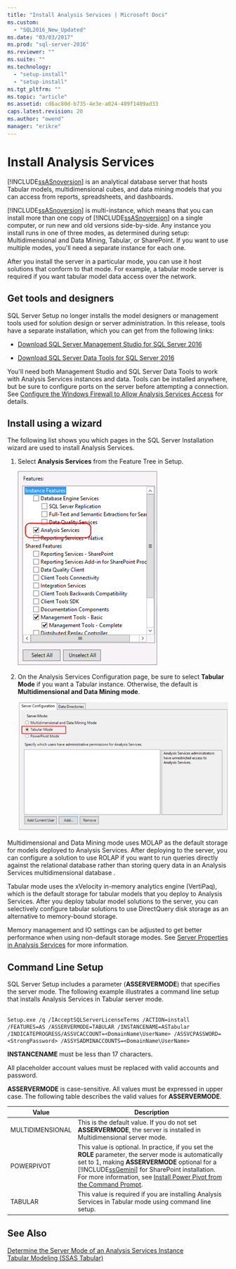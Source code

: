 ```yaml
---
title: "Install Analysis Services | Microsoft Docs"
ms.custom: 
  - "SQL2016_New_Updated"
ms.date: "03/03/2017"
ms.prod: "sql-server-2016"
ms.reviewer: ""
ms.suite: ""
ms.technology: 
  - "setup-install"
  - "setup-install"
ms.tgt_pltfrm: ""
ms.topic: "article"
ms.assetid: cd6ac80d-b735-4e3e-a024-489f1409ad33
caps.latest.revision: 20
ms.author: "owend"
manager: "erikre"
---
```

# Install Analysis Services
  [!INCLUDE[ssASnoversion](../../../../a9notintoc/includes/ssasnoversion-md.md)] is an analytical database server that hosts Tabular models, multidimensional cubes, and data mining models that you can access from reports, spreadsheets, and dashboards.  
  
 [!INCLUDE[ssASnoversion](../../../../a9notintoc/includes/ssasnoversion-md.md)] is multi-instance, which means that you can install more than one copy of [!INCLUDE[ssASnoversion](../../../../a9notintoc/includes/ssasnoversion-md.md)] on a single computer, or run new and old versions  side-by-side. Any instance you install runs in one of three modes, as determined during setup: Multidimensional and Data Mining, Tabular, or SharePoint. If you want to use multiple modes, you'll need a separate instance for each one.  
  
 After you install the server in a particular mode, you can use it host solutions that conform to that mode. For example, a tabular mode server is required if you want tabular model data access over the network.  
  
## Get tools and designers  
 SQL Server Setup no longer installs the model designers or management tools used for solution design or server administration. In this release, tools have a separate installation, which you can get from the following links:  
  
-   [Download SQL Server Management Studio for SQL Server 2016](https://msdn.microsoft.com/library/mt238290.aspx)  
  
-   [Download SQL Server Data Tools for SQL Server 2016](https://msdn.microsoft.com/library/mt204009.aspx)  
  
 You'll need both Management Studio and SQL Server Data Tools to work with Analysis Services instances and data. Tools can be installed anywhere, but be sure to configure ports on the server before attempting a  connection. See [Configure the Windows Firewall to Allow Analysis Services Access](../../../../analysis-services/instances/configure-the-windows-firewall-to-allow-analysis-services-access.md) for details.  
  
## Install using a wizard  
 The following list shows you which pages in the SQL Server Installation wizard are used to install Analysis Services.  
  
1.  Select **Analysis Services** from the Feature Tree in Setup.  
  
     ![Setup feature tree showing Analsyis Services](../../../../analysis-services/instances/install/windows/media/ssas-setupas.gif "Setup feature tree showing Analsyis Services")  
  
2.  On the Analysis Services Configuration page, be sure to select **Tabular Mode** if you want a Tabular instance. Otherwise, the default is **Multidimensional and Data Mining mode**.  
  
     ![Setup page with Analysis Services config options](../../../../analysis-services/instances/install/windows/media/ssas-setupasconfig.png "Setup page with Analysis Services config options")  
  
 Multidimensional and Data Mining mode uses MOLAP as the default storage for models deployed to Analysis Services. After deploying to the server, you can configure a solution to use ROLAP if you want to run queries directly against the relational database rather than storing query data in an Analysis Services  multidimensional database .  
  
 Tabular mode uses the xVelocity in-memory analytics engine (VertiPaq), which is the default storage for tabular models that you deploy to Analysis Services. After you deploy tabular model solutions to the server, you can selectively configure tabular solutions to use DirectQuery disk storage as an alternative to memory-bound storage.  
  
 Memory management and IO settings can be adjusted to get better performance when using non-default storage modes. See [Server Properties in Analysis Services](../../../../analysis-services/server-properties/server-properties-in-analysis-services.md) for more information.  
  
## Command Line Setup  
 SQL Server Setup includes a parameter (**ASSERVERMODE**) that specifies the server mode. The following example illustrates a command line setup that installs Analysis Services in Tabular server mode.  
  
```  
  
Setup.exe /q /IAcceptSQLServerLicenseTerms /ACTION=install /FEATURES=AS /ASSERVERMODE=TABULAR /INSTANCENAME=ASTabular /INDICATEPROGRESS/ASSVCACCOUNT=<DomainName\UserName> /ASSVCPASSWORD=<StrongPassword> /ASSYSADMINACCOUNTS=<DomainName\UserName>   
```  
  
 **INSTANCENAME** must be less than 17 characters.  
  
 All placeholder account values must be replaced with valid accounts and password.  
  
 **ASSERVERMODE** is case-sensitive.  All values must be expressed in upper case. The following table describes the valid values for **ASSERVERMODE**.  
  
|Value|Description|  
|-----------|-----------------|  
|MULTIDIMENSIONAL|This is the default value. If you do not set **ASSERVERMODE**, the server is installed in Multidimensional server mode.|  
|POWERPIVOT|This value is optional. In practice, if you set the **ROLE** parameter, the server mode is automatically set to 1, making **ASSERVERMODE** optional for a [!INCLUDE[ssGemini](../../../../a9notintoc/includes/ssgemini-md.md)] for SharePoint installation. For more information, see [Install Power Pivot from the Command Prompt](http://msdn.microsoft.com/en-us/7f1f2b28-c9f5-49ad-934b-02f2fa6b9328).|  
|TABULAR|This value is required if you are installing Analysis Services in Tabular mode using command line setup.|  
  
## See Also  
 [Determine the Server Mode of an Analysis Services Instance](../../../../analysis-services/instances/determine-the-server-mode-of-an-analysis-services-instance.md)   
 [Tabular Modeling (SSAS Tabular)](https://msdn.microsoft.com/library/hh212945(v=sql.110).aspx)  
  
  